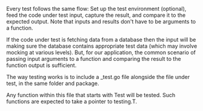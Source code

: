 Every test follows the same flow: Set up the test environment (optional), feed the code under test input, capture the result, and compare it to the expected output. Note that inputs and results don't have to be arguments to a function. 

If the code under test is fetching data from a database then the input will be making sure the database contains appropriate test data (which may involve mocking at various levels). But, for our application, the common scenario of passing input arguments to a function and comparing the result to the function output is sufficient.

The way testing works is to include a _test.go file alongside the file under test, in the same folder and package.

Any function within this file that starts with Test will be tested. Such functions are expected to take a pointer to testing.T.
